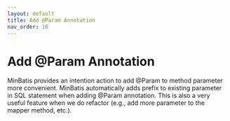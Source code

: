 ```yaml
---
layout: default
title: Add @Param Annotation
nav_order: 16
---
```


# Add @Param Annotation
MinBatis provides an intention action to add @Param to method parameter more convenient.
MinBatis automatically adds prefix to existing parameter in SQL statement when adding @Param annotation.
This is also a very useful feature when we do refactor (e.g., add more parameter to the mapper method, etc.).

<div class="realtime">
    <script src="https://fast.wistia.com/embed/medias/nx9nm26oqm.jsonp" async></script><script src="https://fast.wistia.com/assets/external/E-v1.js" async></script><div class="wistia_responsive_padding" style="padding:74.69% 0 0 0;position:relative;"><div class="wistia_responsive_wrapper" style="height:100%;left:0;position:absolute;top:0;width:100%;"><div class="wistia_embed wistia_async_nx9nm26oqm videoFoam=true" style="height:100%;position:relative;width:100%"><div class="wistia_swatch" style="height:100%;left:0;opacity:0;overflow:hidden;position:absolute;top:0;transition:opacity 200ms;width:100%;"><img src="https://fast.wistia.com/embed/medias/nx9nm26oqm/swatch" style="filter:blur(5px);height:100%;object-fit:contain;width:100%;" alt="" aria-hidden="true" onload="this.parentNode.style.opacity=1;" /></div></div></div></div>
</div>